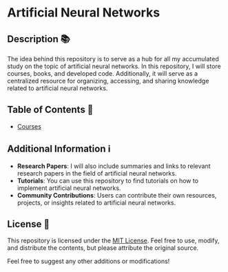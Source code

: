 # Artificial Neural Networks

## Description 📚

The idea behind this repository is to serve as a hub for all my accumulated study on the topic of artificial neural networks. In this repository, I will store courses, books, and developed code. Additionally, it will serve as a centralized resource for organizing, accessing, and sharing knowledge related to artificial neural networks.

## Table of Contents 📖

- [Courses](/Courses/README.md)
  
## Additional Information ℹ️

- **Research Papers**: I will also include summaries and links to relevant research papers in the field of artificial neural networks.
- **Tutorials**: You can use this repository to find tutorials on how to implement artificial neural networks.
- **Community Contributions**: Users can contribute their own resources, projects, or insights related to artificial neural networks.

## License 🔐

This repository is licensed under the [MIT License](https://opensource.org/licenses/MIT). Feel free to use, modify, and distribute the contents, but please attribute the original source.

Feel free to suggest any other additions or modifications!